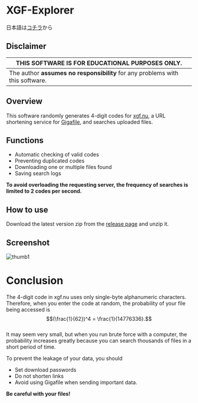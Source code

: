 # XGF-Explorer
日本語は[コチラ](/README-ja.md)から
## Disclaimer
| THIS SOFTWARE IS **FOR EDUCATIONAL PURPOSES ONLY**. |
| --------------------------------------------------- |
| The author **assumes no responsibility** for any problems with this software. |

## Overview
This software randomly generates 4-digit codes for [xgf.nu](https://xgf.nu), a URL shortening service for [Gigafile](https://gigafile.nu), and searches uploaded files.

## Functions
- Automatic checking of valid codes
- Preventing duplicated codes
- Downloading one or multiple files found
- Saving search logs

**To avoid overloading the requesting server, the frequency of searches is limited to 2 codes per second.**

## How to use
Download the latest version zip from the [release page](https://github.com/Nodoka4318/Gigafile-XGF-Explorer/releases/latest) and unzip it.

## Screenshot
![thumb1](https://user-images.githubusercontent.com/78198198/197372715-efaf1c17-6394-4845-8f41-6af4a31781d3.png)

# Conclusion
The 4-digit code in xgf.nu uses only single-byte alphanumeric characters.
Therefore, when you enter the code at random, the probability of your file being accessed is
$$(\frac{1}{62})^4 = \frac{1}{14776336}.$$ \
It may seem very small, but when you run brute force with a computer, the probability increases greatly because you can search thousands of files in a short period of time.

To prevent the leakage of your data, you should

- Set download passwords
- Do not shorten links
- Avoid using Gigafile when sending important data.

**Be careful with your files!**
